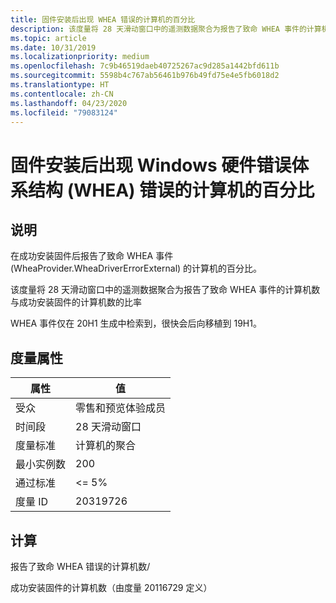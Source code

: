```yaml
---
title: 固件安装后出现 WHEA 错误的计算机的百分比
description: 该度量将 28 天滑动窗口中的遥测数据聚合为报告了致命 WHEA 事件的计算机数与成功安装固件的计算机数的比率
ms.topic: article
ms.date: 10/31/2019
ms.localizationpriority: medium
ms.openlocfilehash: 7c9b46519daeb40725267ac9d285a1442bfd611b
ms.sourcegitcommit: 5598b4c767ab56461b976b49fd75e4e5fb6018d2
ms.translationtype: HT
ms.contentlocale: zh-CN
ms.lasthandoff: 04/23/2020
ms.locfileid: "79083124"
---
```

# <a name="percent-of-machines-with-windows-hardware-error-architecture-whea-error-after-firmware-installation"></a>固件安装后出现 Windows 硬件错误体系结构 (WHEA) 错误的计算机的百分比

## <a name="description"></a>说明

在成功安装固件后报告了致命 WHEA 事件 (WheaProvider.WheaDriverErrorExternal) 的计算机的百分比。

该度量将 28 天滑动窗口中的遥测数据聚合为报告了致命 WHEA 事件的计算机数与成功安装固件的计算机数的比率

WHEA 事件仅在 20H1 生成中检索到，很快会后向移植到 19H1。

## <a name="measure-attributes"></a>度量属性

|属性|值|
|----|----|
|受众 |零售和预览体验成员|
|时间段 |28 天滑动窗口|
|度量标准 |计算机的聚合|
|最小实例数 |200|
|通过标准 |<= 5%|
|度量 ID |20319726|

## <a name="calculation"></a>计算

报告了致命 WHEA 错误的计算机数/

成功安装固件的计算机数（由度量 20116729 定义）

